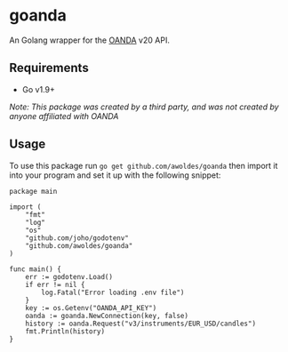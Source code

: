 # goanda
An Golang wrapper for the [OANDA](http://developer.oanda.com/) v20 API.

## Requirements
- Go v1.9+

_Note: This package was created by a third party, and was not created by anyone affiliated with OANDA_

## Usage
To use this package run `go get github.com/awoldes/goanda` then import it into your program and set it up with the following snippet:
```
package main

import (
	"fmt"
	"log"
	"os"
	"github.com/joho/godotenv"
	"github.com/awoldes/goanda"
)

func main() {
	err := godotenv.Load()
	if err != nil {
		log.Fatal("Error loading .env file")
	}
	key := os.Getenv("OANDA_API_KEY")
	oanda := goanda.NewConnection(key, false)
	history := oanda.Request("v3/instruments/EUR_USD/candles")
	fmt.Println(history)
}

```
